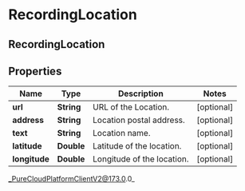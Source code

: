 # RecordingLocation

## RecordingLocation

## Properties

|Name | Type | Description | Notes|
|------------ | ------------- | ------------- | -------------|
| **url** | **String** | URL of the Location. | [optional] |
| **address** | **String** | Location postal address. | [optional] |
| **text** | **String** | Location name. | [optional] |
| **latitude** | **Double** | Latitude of the location. | [optional] |
| **longitude** | **Double** | Longitude of the location. | [optional] |



_PureCloudPlatformClientV2@173.0.0_
